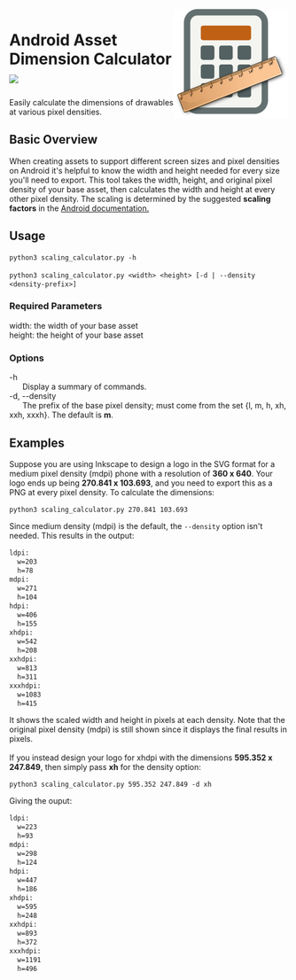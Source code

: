 <img src="images/dimension-calc-icon.png" align="right" />

# Android Asset Dimension Calculator ![](https://img.shields.io/badge/python-v3.9%2B-blue)
Easily calculate the dimensions of drawables at various pixel densities.

## Basic Overview
When creating assets to support different screen sizes and pixel densities on Android it's helpful to know the width and height needed for every size you'll need to export. This tool takes the width, height, and original pixel density of your base asset, then calculates the width and height at every other pixel density. The scaling is determined by the suggested  **scaling factors** in the [Android documentation.](https://developer.android.com/training/multiscreen/screendensities#TaskProvideAltBmp)

## Usage
```
python3 scaling_calculator.py -h

python3 scaling_calculator.py <width> <height> [-d | --density <density-prefix>]
```

### Required Parameters
width: the width of your base asset<br/>
height: the height of your base asset

### Options
-h<br/> 
&nbsp;&nbsp;&nbsp;&nbsp;&nbsp;&nbsp;Display a summary of commands.<br/>
-d, --density<br/>
&nbsp;&nbsp;&nbsp;&nbsp;&nbsp;&nbsp;The prefix of the base pixel density; must come from the set {l, m, h, xh, xxh, xxxh}. The default is **m**.

## Examples
Suppose you are using Inkscape to design a logo in the SVG format for a medium pixel density (mdpi) phone with a resolution of **360 x 640**. Your logo ends up being **270.841 x 103.693**, and you need to export this as a PNG at every pixel density. To calculate the dimensions:

```
python3 scaling_calculator.py 270.841 103.693
```

Since medium density (mdpi) is the default, the ```--density``` option isn't needed. This results in the output:

```
ldpi:
  w=203
  h=78
mdpi:
  w=271
  h=104
hdpi:
  w=406
  h=155
xhdpi:
  w=542
  h=208
xxhdpi:
  w=813
  h=311
xxxhdpi:
  w=1083
  h=415
```

It shows the scaled width and height in pixels at each density. Note that the original pixel density (mdpi) is still shown since it displays the final results in pixels.
<br/>
<br/>
If you instead design your logo for xhdpi with the dimensions **595.352 x 247.849**, then simply pass **xh** for the density option:

```
python3 scaling_calculator.py 595.352 247.849 -d xh
```

Giving the ouput:
```
ldpi:
  w=223
  h=93
mdpi:
  w=298
  h=124
hdpi:
  w=447
  h=186
xhdpi:
  w=595
  h=248
xxhdpi:
  w=893
  h=372
xxxhdpi:
  w=1191
  h=496
```